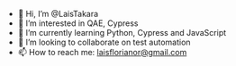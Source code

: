 - 👋 Hi, I’m @LaisTakara
- 👀 I’m interested in QAE, Cypress
- 🌱 I’m currently learning Python, Cypress and JavaScript
- 💞️ I’m looking to collaborate on test automation
- 📫 How to reach me: laisflorianor@gmail.com

<!---
LaisTakara/LaisTakara is a ✨ special ✨ repository because its `README.md` (this file) appears on your GitHub profile.
You can click the Preview link to take a look at your changes.
--->
